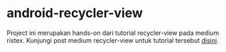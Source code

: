 # android-recycler-view

Project ini merupakan hands-on dari tutorial recycler-view pada medium ristex. Kunjungi post medium recycler-view untuk tutorial tersebut [disini](https://medium.com/ristex/android-recyclerview-basic-dan-templating-fa17f8637ce5).
